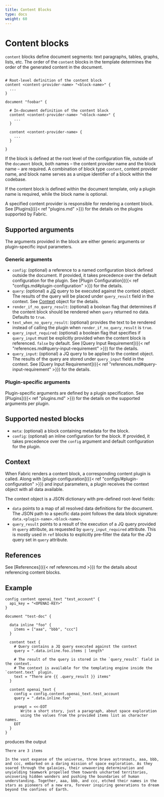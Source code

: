 ```yaml
---
title: Content Blocks
type: docs
weight: 60
---
```


# Content blocks

`content` blocks define document segments: text paragraphs, tables, graphs, lists, etc. The order of the `content` blocks in the template determines the order of the generated content in the document.

```hcl

# Root-level definition of the content block
content <content-provider-name> "<block-name>" {
  ...
}

document "foobar" {

  # In-document definition of the content block
  content <content-provider-name> "<block-name>" {
    ...
  }

  content <content-provider-name> {
    ...
  }

}
```

If the block is defined at the root level of the configuration file, outside of the `document` block, both names – the content provider name and the block name – are required. A combination of block type `content`, content provider name, and block name serves as a unique identifier of a block within the codebase.

If the content block is defined within the document template, only a plugin name is required, while the block name is optional.

A specified content provider is responsible for rendering a content block. See [Plugins]({{< ref "plugins.md" >}}) for the details on the plugins supported by Fabric.


## Supported arguments

The arguments provided in the block are either generic arguments or plugin-specific input parameters.

### Generic arguments

- `config`: (optional) a reference to a named configuration block defined outside the document. If provided, it takes precedence over the default configuration for the plugin. See [Plugin Configuration]({{< ref "configs.md#plugin-configuration" >}}) for the details.
- `query`: (optional) a [JQ](https://jqlang.github.io/jq/manual/) query to be executed against the context object. The results of the query will be placed under `query_result` field in the context. See [Context](#context) object for the details.
- `render_if_no_query_result`: (optional) a boolean flag that determines if the content block should be rendered when `query` returned no data. Defaults to `true`.
- `text_when_no_query_result`: (optional) provides the text to be rendered instead of calling the plugin when `render_if_no_query_result` is `true`.
- `query_input_required`: (optional) a boolean flag that specifies if `query_input` must be explicitly provided when the content block is referenced. `false` by default. See [Query Input Requirement]({{< ref "references.md#query-input-requirement" >}}) for the details.
- `query_input`: (optional) a JQ query to be applied to the context object. The results of the query are stored under `query_input` field in the context. See [Query Input Requirement]({{< ref "references.md#query-input-requirement" >}}) for the details.

### Plugin-specific arguments

Plugin-specific arguments are defined by a plugin specification. See [Plugins]({{< ref "plugins.md" >}}) for the details on the supported arguments per plugin.

## Supported nested blocks

- `meta`: (optional) a block containing metadata for the block.
- `config`: (optional) an inline configuration for the block. If provided, it takes precedence over the `config` argument and default configuration for the plugin.

## Context

When Fabric renders a content block, a corresponding content plugin is called. Along with [plugin configuration]({{< ref "configs/#plugin-configuration" >}}) and input parameters, a plugin receives the context object with all data available.

The context object is a JSON dictionary with pre-defined root-level fields:

- `data` points to a map of all resolved data definitions for the document. The JSON path to a specific data point follows the data block signature: `data.<plugin-name>.<block-name>`.
- `query_result` points to a result of the execution of a JQ query provided in `query` attribute, as requested by `query_input_required` attribute. This is mostly used in `ref` blocks to explicitly pre-filter the data for the JQ query set in `query` attribute.

## References

See [References]({{< ref references.md >}}) for the details about referencing content blocks.

## Example

```hcl
config content openai_text "test_account" {
  api_key = "<OPENAI-KEY>"
}

document "test-doc" {

  data inline "foo" {
    items = ["aaa", "bbb", "ccc"]
  }

  content text {
    # Query contains a JQ query executed against the context
    query = ".data.inline.foo.items | length"

    # The result of the query is stored in the `query_result` field in the context.
    # The context is available for the templating engine inside the `content.text` plugin.
    text = "There are {{ .query_result }} items"
  }

  content openai_text {
    config = config.content.openai_text.test_account
    query = ".data.inline.foo"

    prompt = <<-EOT
       Write a short story, just a paragraph, about space exploration
       using the values from the provided items list as character names.
    EOT
  }
}
```

produces the output
```
There are 3 items

In the vast expanse of the universe, three brave astronauts, aaa, bbb, and ccc, embarked on a daring mission of space exploration. As they soared through the galaxies, their unwavering determination and unyielding teamwork propelled them towards uncharted territories, uncovering hidden wonders and pushing the boundaries of human understanding. Together, aaa, bbb, and ccc, etched their names in the stars as pioneers of a new era, forever inspiring generations to dream beyond the confines of Earth.
```
